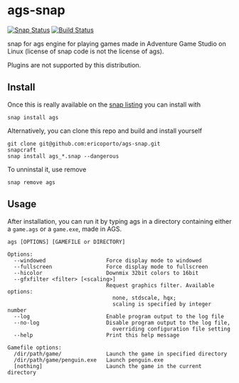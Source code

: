 # ags-snap

[![Snap Status](https://build.snapcraft.io/badge/ericoporto/ags-snap.svg)](https://build.snapcraft.io/user/ericoporto/ags-snap) 
[![Build Status](https://travis-ci.com/ericoporto/ags-snap.svg?branch=master)](https://travis-ci.com/ericoporto/ags-snap)

snap for ags engine for playing games made in Adventure Game Studio on Linux 
(license of snap code is not the license of ags).

Plugins are not supported by this distribution.

## Install

Once this is really available on the [snap listing](https://snapcraft.io/ags) 
you can install with

    snap install ags

Alternatively, you can clone this repo and build and install yourself

    git clone git@github.com:ericoporto/ags-snap.git
    snapcraft
    snap install ags_*.snap --dangerous

To unninstal it, use remove

    snap remove ags

## Usage

After installation, you can run it by typing ags in a directory containing either a 
`game.ags` or a `game.exe`, made in AGS.

    ags [OPTIONS] [GAMEFILE or DIRECTORY]

    Options:
      --windowed                   Force display mode to windowed
      --fullscreen                 Force display mode to fullscreen
      --hicolor                    Downmix 32bit colors to 16bit
      --gfxfilter <filter> [<scaling>]
                                   Request graphics filter. Available options:
                                     none, stdscale, hqx;
                                     scaling is specified by integer number
      --log                        Enable program output to the log file
      --no-log                     Disable program output to the log file,
                                     overriding configuration file setting
      --help                       Print this help message

    Gamefile options:
      /dir/path/game/              Launch the game in specified directory
      /dir/path/game/penguin.exe   Launch penguin.exe
      [nothing]                    Launch the game in the current directory

